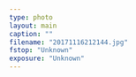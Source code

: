 ```yaml
---
type: photo
layout: main
caption: ""
filename: "20171116212144.jpg"
fstop: "Unknown"
exposure: "Unknown"
---
```

